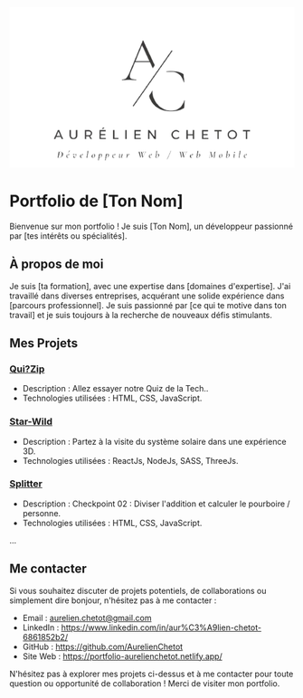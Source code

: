 ![Image d'en-tête](./src/images/Logo.png)

# Portfolio de [Ton Nom]

Bienvenue sur mon portfolio ! Je suis [Ton Nom], un développeur passionné par [tes intérêts ou spécialités].

## À propos de moi

Je suis [ta formation], avec une expertise dans [domaines d'expertise]. J'ai travaillé dans diverses entreprises, acquérant une solide expérience dans [parcours professionnel]. Je suis passionné par [ce qui te motive dans ton travail] et je suis toujours à la recherche de nouveaux défis stimulants.

## Mes Projets

### [Qui?Zip](https://aurelienchetot.github.io/Projet-1-Team-3/)

- Description : Allez essayer notre Quiz de la Tech..
- Technologies utilisées : HTML, CSS, JavaScript.

### [Star-Wild](https://star-wild.netlify.app/)

- Description : Partez à la visite du système solaire dans une expérience 3D.
- Technologies utilisées : ReactJs, NodeJs, SASS, ThreeJs.

### [Splitter](https://star-wild.netlify.app/)

- Description : Checkpoint 02 : Diviser l'addition et calculer le pourboire / personne.
- Technologies utilisées : HTML, CSS, JavaScript.

...

## Me contacter

Si vous souhaitez discuter de projets potentiels, de collaborations ou simplement dire bonjour, n'hésitez pas à me contacter :

- Email : aurelien.chetot@gmail.com
- LinkedIn : https://www.linkedin.com/in/aur%C3%A9lien-chetot-6861852b2/
- GitHub : https://github.com/AurelienChetot
- Site Web : https://portfolio-aurelienchetot.netlify.app/

N'hésitez pas à explorer mes projets ci-dessus et à me contacter pour toute question ou opportunité de collaboration ! Merci de visiter mon portfolio.
